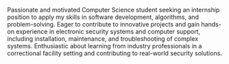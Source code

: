 Passionate and motivated Computer Science student seeking an internship position to apply my 
skills in software development, algorithms, and problem-solving. Eager to contribute to 
innovative projects and gain hands-on experience in electronic security systems and computer 
support, including installation, maintenance, and troubleshooting of complex systems. 
Enthusiastic about learning from industry professionals in a correctional facility setting and 
contributing to real-world security solutions.
